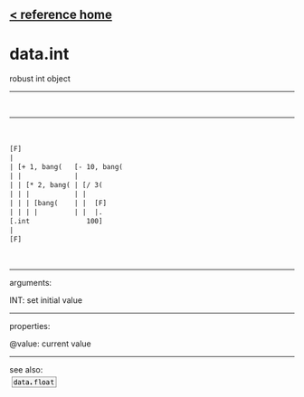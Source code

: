 [< reference home](ceammc_lib.html)
---

# data.int


robust int object

---

<br>


---


```


[F]
|
| [+ 1, bang(   [- 10, bang(
| |             |
| | [* 2, bang( | [/ 3(
| | |           | |
| | | [bang(    | |  [F]
| | | |         | |  |.
[.int              100]
|
[F]

            
```

---
arguments:

INT: set initial value<br>

---
properties:

@value: current value<br>

---
see also:<br>
[![data.float](img/object_data.float.png)](data.float.html)
